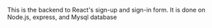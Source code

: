 This is the backend to React's sign-up and sign-in form.
It is done on Node.js, express, and Mysql database
